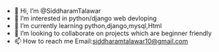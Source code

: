 - 👋 Hi, I’m @SiddharamTalawar
- 👀 I’m interested in python/django web devloping
- 🌱 I’m currently learning python,django,mysql,Html
- 💞️ I’m looking to collaborate on projects which are beginner friendly
- 📫 How to reach me Email:siddharamtalawar10@gmail.com

<!---
SiddharamTalawar/SiddharamTalawar is a ✨ special ✨ repository because its `README.md` (this file) appears on your GitHub profile.
You can click the Preview link to take a look at your changes.
--->
